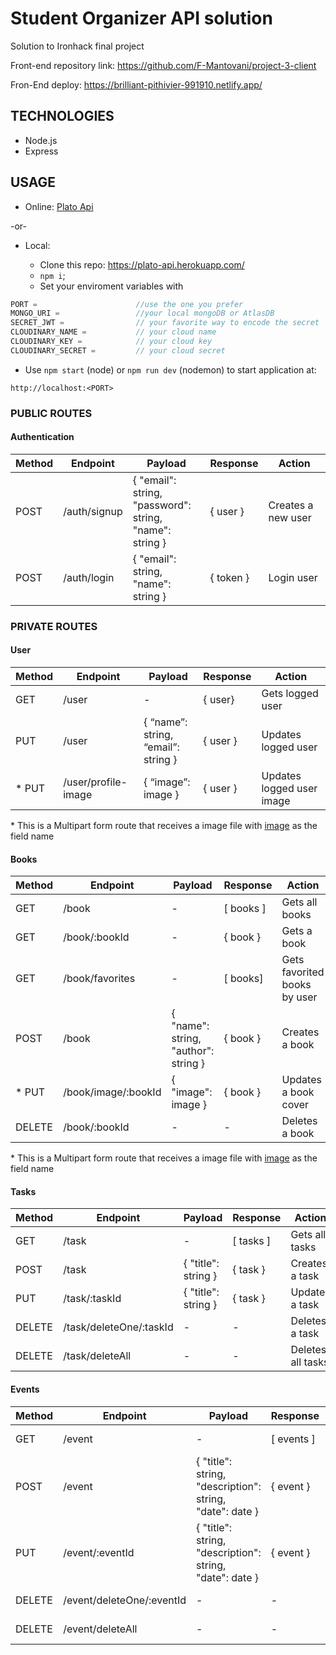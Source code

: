 # Student Organizer API solution

Solution to Ironhack final project

Front-end repository link: https://github.com/F-Mantovani/project-3-client

Fron-End deploy: https://brilliant-pithivier-991910.netlify.app/

## TECHNOLOGIES

- Node.js
- Express

## USAGE

- Online: [Plato Api](https://plato-api.herokuapp.com/)

-or-

- Local:

  - Clone this repo: https://plato-api.herokuapp.com/
  - `npm i`;
  - Set your enviroment variables with

```javascript
PORT =                      //use the one you prefer
MONGO_URI =                 //your local mongoDB or AtlasDB
SECRET_JWT =                // your favorite way to encode the secret
CLOUDINARY_NAME =           // your cloud name
CLOUDINARY_KEY =            // your cloud key
CLOUDINARY_SECRET =         // your cloud secret
```

- Use `npm start` (node) or `npm run dev` (nodemon) to start application at:

```
http://localhost:<PORT>
```

### PUBLIC ROUTES

#### Authentication

| Method | Endpoint     | Payload                                                 | Response                   | Action             |
| ------ | ------------ | ------------------------------------------------------- | -------------------------- | ------------------ |
| POST   | /auth/signup | { "email": string, <br/> "password": string,<br/> "name": string } | { user }            | Creates a new user |
| POST   | /auth/login  | { "email": string, <br/>"name": string }                     | { token } | Login user         |

### PRIVATE ROUTES

#### User

| Method | Endpoint            | Payload                             | Response | Action                    |
| ------ | ------------------- | ----------------------------------- | -------- | ------------------------- |
| GET    | /user               | \-                                  | { user}  | Gets logged user          |
| PUT    | /user               | { “name”: string, <br/> “email”: string } | { user } | Updates logged user       |
| * PUT    | /user/profile-image | { “image”: image }                  | { user } | Updates logged user image |

 \* This is a Multipart form route that receives a image file with <u>image</u> as the field name
#### Books

| Method | Endpoint            | Payload                              | Response    | Action                       |
| ------ | ------------------- | ------------------------------------ | ----------- | ---------------------------- |
| GET    | /book               | \-                                   | \[ books \] | Gets all books               |
| GET    | /book/:bookId       | \-                                   | { book }    | Gets a book                  |
| GET    | /book/favorites     | \-                                   | \[ books\]  | Gets favorited books by user |
| POST   | /book               | { "name": string, <br/> "author": string } | { book }    | Creates a book               |
| * PUT    | /book/image/:bookId | { "image": image }                   | { book }    | Updates a book cover         |
| DELETE | /book/:bookId       | \-                                   | \-          | Deletes a book               |

\* This is a Multipart form route that receives a image file with <u>image</u> as the field name
#### Tasks

| Method | Endpoint                | Payload             | Response    | Action            |
| ------ | ----------------------- | ------------------- | ----------- | ----------------- |
| GET    | /task                   | \-                  | \[ tasks \] | Gets all tasks    |
| POST   | /task                   | { "title": string } | { task }    | Creates a task    |
| PUT    | /task/:taskId           | { "title": string } | { task }    | Updates a task    |
| DELETE | /task/deleteOne/:taskId | \-                  | \-          | Deletes a task    |
| DELETE | /task/deleteAll         | \-                  | \-          | Deletes all tasks |

#### Events

| Method | Endpoint                  | Payload                                                  | Response     | Action            |
| ------ | ------------------------- | -------------------------------------------------------- | ------------ | ----------------- |
| GET    | /event                    | \-                                                       | \[ events \] | Gets all events   |
| POST   | /event                    | { "title": string, <br/> "description": string, <br/> "date": date } | { event }    | Creates a event   |
| PUT    | /event/:eventId           | { "title": string, <br/> "description": string, <br/> "date": date } | { event }    | Updates a event   |
| DELETE | /event/deleteOne/:eventId | \-                                                       | \-           | Deletes a event   |
| DELETE | /event/deleteAll          | \-                                                       | \-           | Deletes all event |